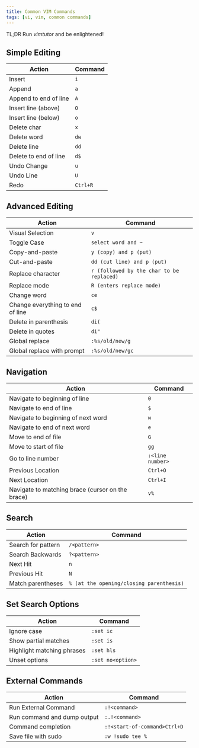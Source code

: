 ```yaml
---
title: Common VIM Commands
tags: [vi, vim, common commands]
---
```

TL;DR Run _vimtutor_ and be enlightened!

## Simple Editing

| **Action** | **Command** |
| ------- | -------- |
| Insert | `i` |
| Append | `a` |
| Append to end of line | `A` |
| Insert line (above) | `O` |
| Insert line (below) | `o` |
| Delete char | `x` |
| Delete word | `dw` |
| Delete line | `dd` |
| Delete to end of line | `d$` |
| Undo Change | `u` |
| Undo Line | `U` |
| Redo | `Ctrl+R` |

## Advanced Editing

| **Action** | **Command** |
| ------- | -------- |
| Visual Selection | `v` |
| Toggle Case | `select word and ~` |
| Copy-and-paste | `y (copy) and p (put)` |
| Cut-and-paste | `dd (cut line) and p (put)` |
| Replace character | `r (followed by the char to be replaced)` |
| Replace mode | `R (enters replace mode)` |
| Change word | `ce` |
| Change everything to end of line | `c$` |
| Delete in parenthesis | `di(` |
| Delete in quotes | `di"` |
| Global replace | `:%s/old/new/g` |
| Global replace with prompt | `:%s/old/new/gc` |

## Navigation

|**Action** | Command|
| ------- | -------- |
| Navigate to beginning of line | `0` |
| Navigate to end of line | `$` |
| Navigate to beginning of next word | `w` |
| Navigate to end of next word | `e` |
| Move to end of file | `G` |
| Move to start of file | `gg` |
| Go to line number | `:<line number>` |
| Previous Location | `Ctrl+O` |
| Next Location | `Ctrl+I` |
| Navigate to matching brace (cursor on the brace) | `v%` |
## Search

|**Action** | Command|
| ------- | -------- |
| Search for pattern | `/<pattern>` |
| Search Backwards | `?<pattern>` |
| Next Hit | `n` |
| Previous Hit | `N` |
| Match parentheses | `% (at the opening/closing parenthesis)` |

## Set Search Options

|**Action** | Command|
| ------- | -------- |
| Ignore case | `:set ic` |
| Show partial matches | `:set is` |
| Highlight matching phrases | `:set hls` |
| Unset options | `:set no<option>` |

## External Commands

|**Action** | Command |
| ------- | -------- |
| Run External Command | `:!<command>` |
| Run command and dump output | `:.!<command>` |
| Command completion | `:!<start-of-command>Ctrl+D` |
| Save file with sudo | `:w !sudo tee %` |

